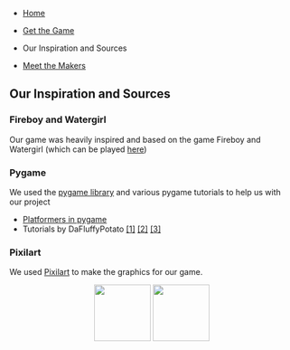 - [Home](https://ctallum.github.io/softdes-game-project/)

- [Get the Game](installation.md)

- Our Inspiration and Sources

- [Meet the Makers](makers.md)

## Our Inspiration and Sources

### Fireboy and Watergirl

Our game was heavily inspired and based on the game Fireboy and Watergirl (which can be played [here](https://fireboyand-watergirl.co/))

### Pygame

We used the [pygame library](https://www.pygame.org/news) and various pygame tutorials to help us with our project
 - [Platformers in pygame](https://coderslegacy.com/python/pygame-platformer-game-development/)
 - Tutorials by DaFluffyPotato [[1]](https://www.youtube.com/watch?v=xxRhvyZXd8I&list=PLX5fBCkxJmm3nAalPU6gGfRIFLlghRuYy) [[2]](https://www.youtube.com/watch?v=Qdeb1iinNtk&list=PLX5fBCkxJmm3nAalPU6gGfRIFLlghRuYy&index=2) [[3]](https://www.youtube.com/watch?v=abH2MSBdnWc&list=PLX5fBCkxJmm3nAalPU6gGfRIFLlghRuYy&index=3)

### Pixilart
We used [Pixilart](https://www.pixilart.com/) to make the graphics for our game.

<p align="center">
<img src="https://art.pixilart.com/86caddbd1985202.png" width="100"> <img src="https://art.pixilart.com/34418d131cc023a.png"  width="100">
</p>

